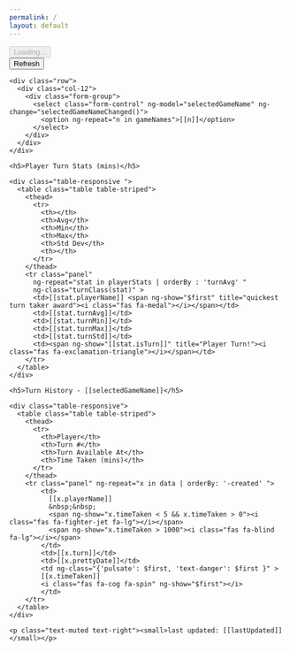 ```yaml
---
permalink: /
layout: default
---
```


<div class="container" ng-app="myApp" ng-controller="myCtrl">
  <div ng-show="loading">
    <button class="btn btn-block btn-primary" disabled="disabled"><i class="fas fa-spinner fa-spin"></i> Loading...</button>
  </div>

  <div ng-hide="loading">
    <div class="row mb-3">
      <div class="col-12">
        <button class="btn btn-block btn-primary" ng-click="getData()">Refresh</button>
      </div>
    </div>

    <div class="row">
      <div class="col-12">
        <div class="form-group">
          <select class="form-control" ng-model="selectedGameName" ng-change="selectedGameNameChanged()">
            <option ng-repeat="n in gameNames">[[n]]</option>
          </select>
        </div>
      </div>
    </div>

    <h5>Player Turn Stats (mins)</h5>

    <div class="table-responsive ">
      <table class="table table-striped">
        <thead>
          <tr>
            <th></th>
            <th>Avg</th>
            <th>Min</th>
            <th>Max</th>
            <th>Std Dev</th>
            <th></th>
          </tr>
        </thead>
        <tr class="panel"
          ng-repeat="stat in playerStats | orderBy : 'turnAvg' "
          ng-class="turnClass(stat)" >
          <td>[[stat.playerName]] <span ng-show="$first" title="quickest turn taker award"><i class="fas fa-medal"></i></span></td>
          <td>[[stat.turnAvg]]</td>
          <td>[[stat.turnMin]]</td>
          <td>[[stat.turnMax]]</td>
          <td>[[stat.turnStd]]</td>
          <td><span ng-show="[[stat.isTurn]]" title="Player Turn!"><i class="fas fa-exclamation-triangle"></i></span></td>
        </tr>
      </table>
    </div>

    <h5>Turn History - [[selectedGameName]]</h5>

    <div class="table-responsive">
      <table class="table table-striped">
        <thead>
          <tr>
            <th>Player</th>
            <th>Turn #</th>
            <th>Turn Available At</th>
            <th>Time Taken (mins)</th>
          </tr>
        </thead>
        <tr class="panel" ng-repeat="x in data | orderBy: '-created' ">
            <td>
              [[x.playerName]]
              &nbsp;&nbsp;
              <span ng-show="x.timeTaken < 5 && x.timeTaken > 0"><i class="fas fa-fighter-jet fa-lg"></i></span>
              <span ng-show="x.timeTaken > 1000"><i class="fas fa-blind fa-lg"></i></span>
            </td>
            <td>[[x.turn]]</td>
            <td>[[x.prettyDate]]</td>
            <td ng-class="{'pulsate': $first, 'text-danger': $first }" >
            [[x.timeTaken]]
            <i class="fas fa-cog fa-spin" ng-show="$first"></i>
            </td>
        </tr>
      </table>
    </div>

    <p class="text-muted text-right"><small>last updated: [[lastUpdated]]</small></p>
  </div>
</div>
